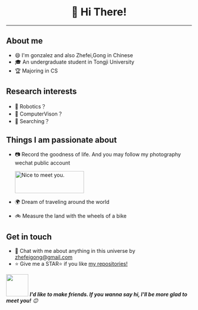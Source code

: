 <h1 align="center">👋 Hi There! 
</h1>

---

## About me  
- 😄 I'm gonzalez and also Zhefei,Gong in Chinese
- 🎓 An undergraduate student in Tongji University
- 🏆 Majoring in CS
## Research interests
- 🤖️ Robotics？
- 🌌 ComputerVison？
- 🌱 Searching？
## Things I am passionate about
- 📷 Record the goodness of life. And you may follow my photography wechat public account

  <img src="https://github.com/ZhefeiGong/ZhefeiGong/blob/main/resources/gonPlanet.png" alt="Nice to meet you." width="187" height="60">
- 🌍 Dream of traveling around the world
- 🚲 Measure the land with the wheels of a bike
## Get in touch 
- 💬 Chat with me about anything in this universe by zhefeigong@gmail.com
- :star: Give me a STAR:star: if you like [my repositories!](https://github.com/ZhefeiGong?tab=repositories) 



<!--<img src="https://raw.githubusercontent.com/sagar-viradiya/sagar-viradiya/master/resources/banner.png" alt="Nice to meet you.">-->


<img src="https://media.giphy.com/media/LnQjpWaON8nhr21vNW/giphy.gif" width="60"> <em><b>I'd like to make friends. If you wanna say hi, I'll be more glad to meet you!</b> 😊</em>
